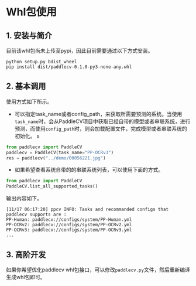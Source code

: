 # Whl包使用

## 1. 安装与简介

目前该whl包尚未上传至pypi，因此目前需要通过以下方式安装。

```shell
python setup.py bdist_wheel
pip install dist/paddlecv-0.1.0-py3-none-any.whl
```

## 2. 基本调用


使用方式如下所示。

* 可以指定task_name或者config_path，来获取所需要预测的系统。当使用`task_name`时，会从PaddleCV项目中获取已经自带的模型或者串联系统，进行预测，而使用`config_path`时，则会加载配置文件，完成模型或者串联系统的初始化。
s
```py
from paddlecv import PaddleCV
paddlecv = PaddleCV(task_name="PP-OCRv3")
res = paddlecv("../demo/00056221.jpg")
```

* 如果希望查看系统自带的的串联系统列表，可以使用下面的方式。

```py
from paddlecv import PaddleCV
PaddleCV.list_all_supported_tasks()
```

输出内容如下。

```
[11/17 06:17:20] ppcv INFO: Tasks and recommanded configs that paddlecv supports are :
PP-Human: paddlecv://configs/system/PP-Human.yml
PP-OCRv2: paddlecv://configs/system/PP-OCRv2.yml
PP-OCRv3: paddlecv://configs/system/PP-OCRv3.yml
...
```


## 3. 高阶开发

如果你希望优化paddlecv whl包接口，可以修改`paddlecv.py`文件，然后重新编译生成whl包即可。
